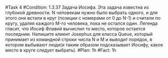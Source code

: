 #Task 4
#Condition: 1.3.37 Задача Иосифа. Эта задача известна из глубокой древности. N человекам нужно было выбрать одного, и для этого они встали в круг (позиции с номерами от 0 до N-1) и считали по кругу, удаляя каждого M-го человека, пока не остался один. Легенда гласит, что Иосиф Флавий вычислил то место, которое остается последним. Напишите клиент Josephus для класса Queue, который принимает из командной строки числа N и M и выводит порядок, в котором выбывают люди(и таким образом подсказывает Иосифу, какое место в круге следует выбрать).
#Plan: 1h
#Fact: 1h
